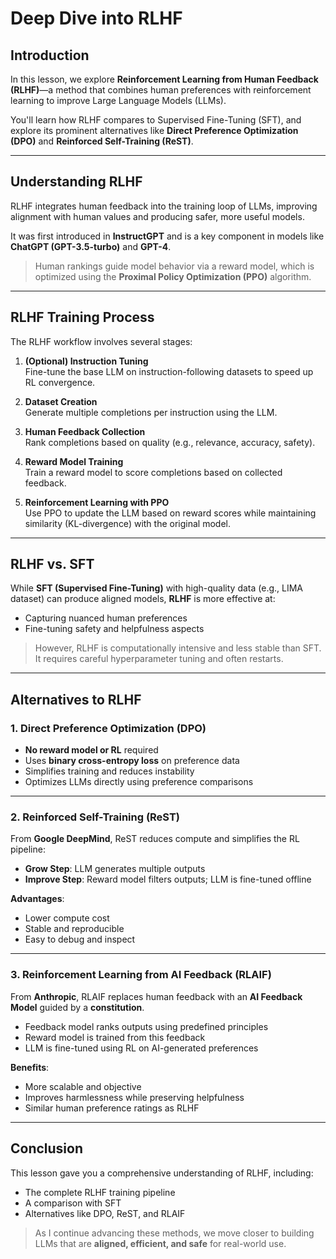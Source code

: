 # Deep Dive into RLHF

## Introduction

In this lesson, we explore **Reinforcement Learning from Human Feedback (RLHF)**—a method that combines human preferences with reinforcement learning to improve Large Language Models (LLMs).

You'll learn how RLHF compares to Supervised Fine-Tuning (SFT), and explore its prominent alternatives like **Direct Preference Optimization (DPO)** and **Reinforced Self-Training (ReST)**.

---

## Understanding RLHF

RLHF integrates human feedback into the training loop of LLMs, improving alignment with human values and producing safer, more useful models.

It was first introduced in **InstructGPT** and is a key component in models like **ChatGPT (GPT-3.5-turbo)** and **GPT-4**.

> Human rankings guide model behavior via a reward model, which is optimized using the **Proximal Policy Optimization (PPO)** algorithm.

---

## RLHF Training Process

The RLHF workflow involves several stages:

1. **(Optional) Instruction Tuning**  
   Fine-tune the base LLM on instruction-following datasets to speed up RL convergence.

2. **Dataset Creation**  
   Generate multiple completions per instruction using the LLM.

3. **Human Feedback Collection**  
   Rank completions based on quality (e.g., relevance, accuracy, safety).

4. **Reward Model Training**  
   Train a reward model to score completions based on collected feedback.

5. **Reinforcement Learning with PPO**  
   Use PPO to update the LLM based on reward scores while maintaining similarity (KL-divergence) with the original model.

---

## RLHF vs. SFT

While **SFT (Supervised Fine-Tuning)** with high-quality data (e.g., LIMA dataset) can produce aligned models, **RLHF** is more effective at:

- Capturing nuanced human preferences
- Fine-tuning safety and helpfulness aspects

> However, RLHF is computationally intensive and less stable than SFT. It requires careful hyperparameter tuning and often restarts.

---

## Alternatives to RLHF

### 1. Direct Preference Optimization (DPO)

- **No reward model or RL** required
- Uses **binary cross-entropy loss** on preference data
- Simplifies training and reduces instability
- Optimizes LLMs directly using preference comparisons

---

### 2. Reinforced Self-Training (ReST)

From **Google DeepMind**, ReST reduces compute and simplifies the RL pipeline:

- **Grow Step**: LLM generates multiple outputs
- **Improve Step**: Reward model filters outputs; LLM is fine-tuned offline

**Advantages**:
- Lower compute cost
- Stable and reproducible
- Easy to debug and inspect

---

### 3. Reinforcement Learning from AI Feedback (RLAIF)

From **Anthropic**, RLAIF replaces human feedback with an **AI Feedback Model** guided by a **constitution**.

- Feedback model ranks outputs using predefined principles
- Reward model is trained from this feedback
- LLM is fine-tuned using RL on AI-generated preferences

**Benefits**:
- More scalable and objective
- Improves harmlessness while preserving helpfulness
- Similar human preference ratings as RLHF

---

## Conclusion

This lesson gave you a comprehensive understanding of RLHF, including:

- The complete RLHF training pipeline
- A comparison with SFT
- Alternatives like DPO, ReST, and RLAIF

> As I continue advancing these methods, we move closer to building LLMs that are **aligned, efficient, and safe** for real-world use.
